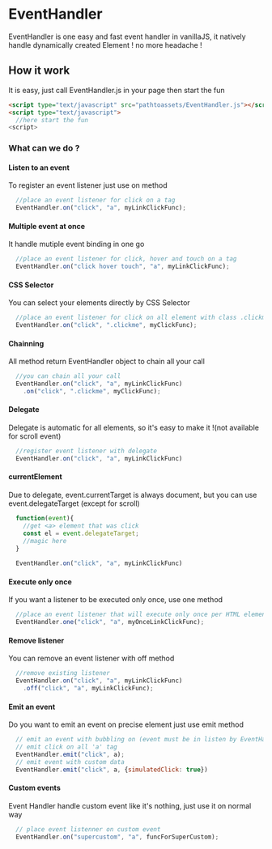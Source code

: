 
# EventHandler

EventHandler is one easy and fast event handler in vanillaJS, it natively handle dynamically created Element ! no more headache !

## How it work

It is easy, just call EventHandler.js in your page then start the fun

```html
<script type="text/javascript" src="pathtoassets/EventHandler.js"></script>
<script type="text/javascript">
  //here start the fun
<script>
```

### What can we do ?

#### Listen to an event
To register an event listener just use on method
```javascript
  //place an event listener for click on a tag
  EventHandler.on("click", "a", myLinkClickFunc);
```

#### Multiple event at once
It handle mutiple event binding in one go
```javascript
  //place an event listener for click, hover and touch on a tag
  EventHandler.on("click hover touch", "a", myLinkClickFunc);
```
  
#### CSS Selector
You can select your elements directly by CSS Selector
```javascript
  //place an event listener for click on all element with class .clickme, event if they were created dynamically
  EventHandler.on("click", ".clickme", myClickFunc);
```

#### Chainning
All method return EventHandler object to chain all your call
```javascript
  //you can chain all your call
  EventHandler.on("click", "a", myLinkClickFunc)
    .on("click", ".clickme", myClickFunc);
  ```

#### Delegate
Delegate is automatic for all elements, so it's easy to make it !(not available for scroll event)
```javascript
  //register event listener with delegate
  EventHandler.on("click", "a", myLinkClickFunc)
  ```

#### currentElement
Due to delegate, event.currentTarget is always document, but you can use event.delegateTarget (except for scroll)
```javascript
  function(event){
    //get <a> element that was click 
    const el = event.delegateTarget;
    //magic here
  }
  
  EventHandler.on("click", "a", myLinkClickFunc)
  ```

#### Execute only once
If you want a listener to be executed only once, use one method 
```javascript
  //place an event listener that will execute only once per HTML element
  EventHandler.one("click", "a", myOnceLinkClickFunc);
``` 

#### Remove listener
You can remove an event listener with off method
```javascript
  //remove existing listener
  EventHandler.on("click", "a", myLinkClickFunc)
    .off("click", "a", myLinkClickFunc);
``` 

#### Emit an event
Do you want to emit an event on precise element just use emit method
```javascript
  // emit an event with bubbling on (event must be in listen by EventHandler)
  // emit click on all 'a' tag
  EventHandler.emit("click", a);
  // emit event with custom data
  EventHandler.emit("click", a, {simulatedClick: true})
``` 
  
#### Custom events
Event Handler handle custom event like it's nothing, just use it on normal way
```javascript
  // place event listenner on custom event
  EventHandler.on("supercustom", "a", funcForSuperCustom);
``` 
